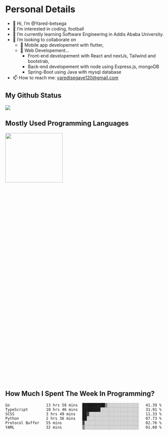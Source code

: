 <h1>Personal Details</h1>

- 👋 Hi, I’m @Yared-betsega
- 👀 I’m interested in coding, football
- 🌱 I’m currently learning Software Engineering in Addis Ababa University.
- 💞️ I’m looking to collaborate on
  - 💞️ Mobile app developement with flutter, 
  - 💞️ Web Developement...
    - Front-end developement with React and nextJs, Tailwind and bootstrab, 
    - Back-end developement with node using Express.js, mongoDB
    - Spring-Boot using Java with mysql database
- 📫 How to reach me: yaredtsegaye120@gmail.com

<h2>My Github Status</h2>
<img src = "https://github-readme-stats.vercel.app/api?username=Yared-betsega&&show_icons=true&title_color=ffffff&icon_color=bb2acf&text_color=daf7dc&bg_color=151515"/>

<h2>Mostly Used Programming Languages</h2>
<img  src="https://wakatime.com/share/@yared/2ea83f02-29da-45b1-ac83-e77e61ce9fc0.svg" width = "60%" height = "20%"/>



<h2>How Much I Spent The Week In Programming?</h2>
<!--START_SECTION:waka-->

```text
Go                13 hrs 58 mins  ██████████▒░░░░░░░░░░░░░░   41.39 %
TypeScript        10 hrs 46 mins  ████████░░░░░░░░░░░░░░░░░   31.91 %
SCSS              3 hrs 49 mins   ██▓░░░░░░░░░░░░░░░░░░░░░░   11.33 %
Python            2 hrs 36 mins   ██░░░░░░░░░░░░░░░░░░░░░░░   07.73 %
Protocol Buffer   55 mins         ▓░░░░░░░░░░░░░░░░░░░░░░░░   02.76 %
YAML              32 mins         ▒░░░░░░░░░░░░░░░░░░░░░░░░   01.60 %
```

<!--END_SECTION:waka-->

